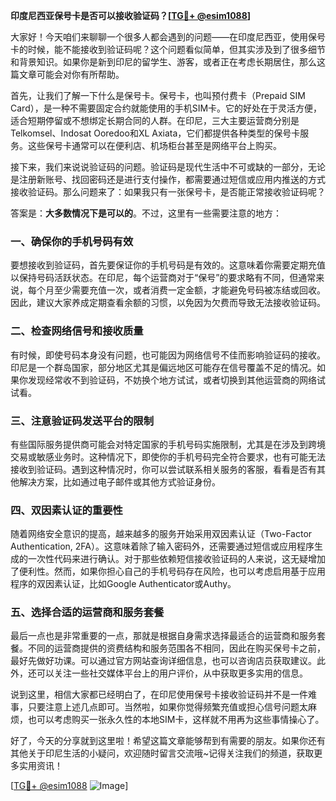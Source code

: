 **印度尼西亚保号卡是否可以接收验证码？[[TG💪+ @esim1088](https://t.me/s/esim1088)]**

大家好！今天咱们来聊聊一个很多人都会遇到的问题——在印度尼西亚，使用保号卡的时候，能不能接收到验证码呢？这个问题看似简单，但其实涉及到了很多细节和背景知识。如果你是新到印尼的留学生、游客，或者正在考虑长期居住，那么这篇文章可能会对你有所帮助。

首先，让我们了解一下什么是保号卡。保号卡，也叫预付费卡（Prepaid SIM Card），是一种不需要固定合约就能使用的手机SIM卡。它的好处在于灵活方便，适合短期停留或不想绑定长期合同的人群。在印尼，三大主要运营商分别是Telkomsel、Indosat Ooredoo和XL Axiata，它们都提供各种类型的保号卡服务。这些保号卡通常可以在便利店、机场柜台甚至是网络平台上购买。

接下来，我们来说说验证码的问题。验证码是现代生活中不可或缺的一部分，无论是注册新账号、找回密码还是进行支付操作，都需要通过短信或应用内推送的方式接收验证码。那么问题来了：如果我只有一张保号卡，是否能正常接收验证码呢？

答案是：**大多数情况下是可以的**。不过，这里有一些需要注意的地方：

### 一、确保你的手机号码有效

要想接收到验证码，首先要保证你的手机号码是有效的。这意味着你需要定期充值以保持号码活跃状态。在印尼，每个运营商对于“保号”的要求略有不同，但通常来说，每个月至少需要充值一次，或者消费一定金额，才能避免号码被冻结或回收。因此，建议大家养成定期查看余额的习惯，以免因为欠费而导致无法接收验证码。

### 二、检查网络信号和接收质量

有时候，即使号码本身没有问题，也可能因为网络信号不佳而影响验证码的接收。印尼是一个群岛国家，部分地区尤其是偏远地区可能存在信号覆盖不足的情况。如果你发现经常收不到验证码，不妨换个地方试试，或者切换到其他运营商的网络试试看。

### 三、注意验证码发送平台的限制

有些国际服务提供商可能会对特定国家的手机号码实施限制，尤其是在涉及到跨境交易或敏感业务时。这种情况下，即使你的手机号码完全符合要求，也有可能无法接收到验证码。遇到这种情况时，你可以尝试联系相关服务的客服，看看是否有其他解决方案，比如通过电子邮件或其他方式验证身份。

### 四、双因素认证的重要性

随着网络安全意识的提高，越来越多的服务开始采用双因素认证（Two-Factor Authentication, 2FA）。这意味着除了输入密码外，还需要通过短信或应用程序生成的一次性代码来进行确认。对于那些依赖短信接收验证码的人来说，这无疑增加了便利性。然而，如果你担心自己的手机号码存在风险，也可以考虑启用基于应用程序的双因素认证，比如Google Authenticator或Authy。

### 五、选择合适的运营商和服务套餐

最后一点也是非常重要的一点，那就是根据自身需求选择最适合的运营商和服务套餐。不同的运营商提供的资费结构和服务范围各不相同，因此在购买保号卡之前，最好先做好功课。可以通过官方网站查询详细信息，也可以咨询店员获取建议。此外，还可以关注一些社交媒体平台上的用户评价，从中获取更多实用的信息。

说到这里，相信大家都已经明白了，在印尼使用保号卡接收验证码并不是一件难事，只要注意上述几点即可。当然啦，如果你觉得频繁充值或担心信号问题太麻烦，也可以考虑购买一张永久性的本地SIM卡，这样就不用再为这些事情操心了。

好了，今天的分享就到这里啦！希望这篇文章能够帮到有需要的朋友。如果你还有其他关于印尼生活的小疑问，欢迎随时留言交流哦~记得关注我们的频道，获取更多实用资讯！

[[TG💪+ @esim1088](https://t.me/s/esim1088) ![Image](https://i.postimg.cc/4NQfJmqS/Snipaste-2025-05-13-00-14-12.png)]